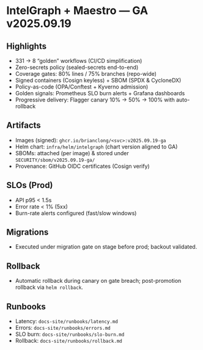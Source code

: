 # IntelGraph + Maestro — GA v2025.09.19

## Highlights
- 331 → 8 “golden” workflows (CI/CD simplification)
- Zero-secrets policy (sealed-secrets end-to-end)
- Coverage gates: 80% lines / 75% branches (repo-wide)
- Signed containers (Cosign keyless) + SBOM (SPDX & CycloneDX)
- Policy-as-code (OPA/Conftest + Kyverno admission)
- Golden signals: Prometheus SLO burn alerts + Grafana dashboards
- Progressive delivery: Flagger canary 10% → 50% → 100% with auto-rollback

## Artifacts
- Images (signed): `ghcr.io/brianclong/<svc>:v2025.09.19-ga`  
- Helm chart: `infra/helm/intelgraph` (chart version aligned to GA)  
- SBOMs: attached (per image) & stored under `SECURITY/sbom/v2025.09.19-ga/`  
- Provenance: GitHub OIDC certificates (Cosign verify)

## SLOs (Prod)
- API p95 < 1.5s  
- Error rate < 1% (5xx)  
- Burn-rate alerts configured (fast/slow windows)

## Migrations
- Executed under migration gate on stage before prod; backout validated.

## Rollback
- Automatic rollback during canary on gate breach; post-promotion rollback via `helm rollback`.

## Runbooks
- Latency: `docs-site/runbooks/latency.md`  
- Errors: `docs-site/runbooks/errors.md`  
- SLO burn: `docs-site/runbooks/slo-burn.md`  
- Rollback: `docs-site/runbooks/rollback.md`